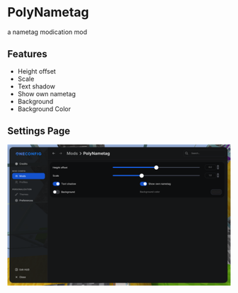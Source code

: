 # PolyNametag
a nametag modication mod

## Features
- Height offset
- Scale
- Text shadow
- Show own nametag
- Background
- Background Color

## Settings Page 
![settings-page.png](screenshots/settings-page.png)